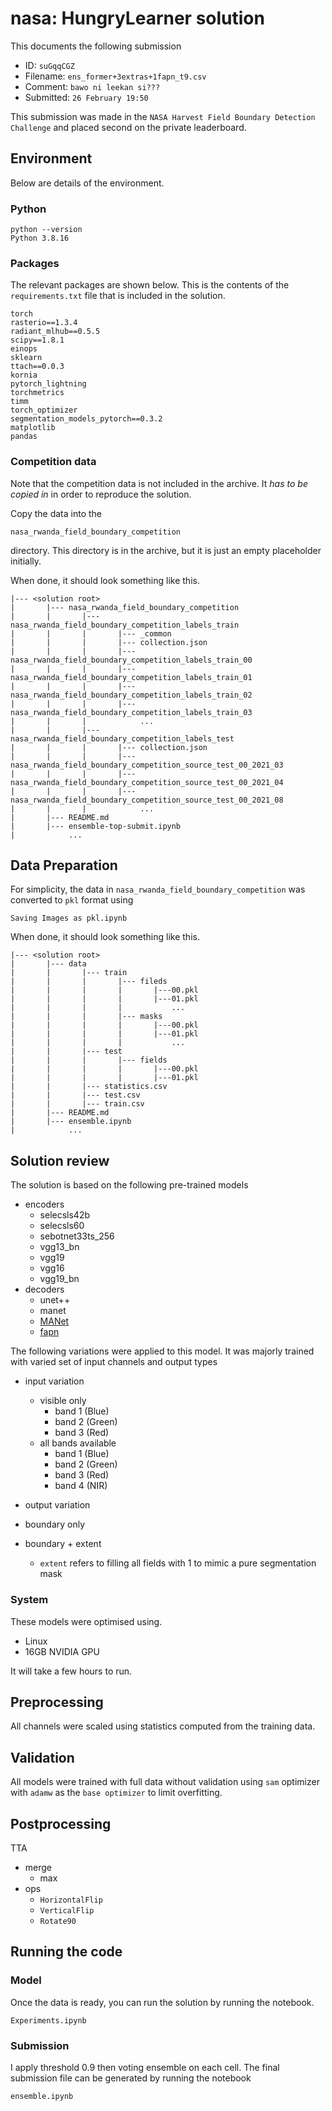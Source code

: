 # nasa: HungryLearner solution

This documents the following submission

 - ID: `suGqqCGZ`
 - Filename: `ens_former+3extras+1fapn_t9.csv`
 - Comment: `bawo ni leekan si???`
 - Submitted: `26 February 19:50`

This submission was made in the `NASA Harvest Field Boundary Detection Challenge` and placed second on the private leaderboard.

## Environment

Below are details of the environment.

### Python

```
python --version
Python 3.8.16
```

### Packages

The relevant packages are shown below. This is the contents of the `requirements.txt` file that is included in the solution.

```
torch
rasterio==1.3.4
radiant_mlhub==0.5.5
scipy==1.8.1
einops
sklearn
ttach==0.0.3
kornia
pytorch_lightning
torchmetrics
timm
torch_optimizer
segmentation_models_pytorch==0.3.2
matplotlib
pandas
```
### Competition data

Note that the competition data is not included in the archive. It *has to be copied in* in order to reproduce the solution.

Copy the data into the

```
nasa_rwanda_field_boundary_competition
```

directory. This directory is in the archive, but it is just an empty placeholder initially.

When done, it should look something like this.

```
|--- <solution root>
|       |--- nasa_rwanda_field_boundary_competition
|       |       |--- nasa_rwanda_field_boundary_competition_labels_train
|       |       |       |--- _common
|       |       |       |--- collection.json
|       |       |       |--- nasa_rwanda_field_boundary_competition_labels_train_00
|       |       |       |--- nasa_rwanda_field_boundary_competition_labels_train_01
|       |       |       |--- nasa_rwanda_field_boundary_competition_labels_train_02
|       |       |       |--- nasa_rwanda_field_boundary_competition_labels_train_03
|       |       |            ...
|       |       |--- nasa_rwanda_field_boundary_competition_labels_test
|       |       |       |--- collection.json
|       |       |       |--- nasa_rwanda_field_boundary_competition_source_test_00_2021_03
|       |       |       |--- nasa_rwanda_field_boundary_competition_source_test_00_2021_04
|       |       |       |--- nasa_rwanda_field_boundary_competition_source_test_00_2021_08
|       |       |            ...
|       |--- README.md
|       |--- ensemble-top-submit.ipynb
|            ...
```

## Data Preparation
For simplicity, the data in ```nasa_rwanda_field_boundary_competition``` was converted to ```pkl``` format using 
```
Saving Images as pkl.ipynb
```
When done, it should look something like this.
```
|--- <solution root>
|       |--- data
|       |       |--- train
|       |       |       |--- fileds
|       |       |       |       |---00.pkl
|       |       |       |       |---01.pkl
|       |       |       |           ...
|       |       |       |--- masks
|       |       |       |       |---00.pkl
|       |       |       |       |---01.pkl
|       |       |       |           ...
|       |       |--- test
|       |       |       |--- fields
|       |       |       |       |---00.pkl
|       |       |       |       |---01.pkl
|       |       |--- statistics.csv
|       |       |--- test.csv
|       |       |--- train.csv
|       |--- README.md
|       |--- ensemble.ipynb
|            ...
```

## Solution review

The solution is based on the following pre-trained models
 - encoders
   - selecsls42b
   - selecsls60
   - sebotnet33ts_256
   - vgg13_bn
   - vgg19
   - vgg16
   - vgg19_bn
 - decoders
   - unet++
   - manet
   - [MANet](https://github.com/bojesomo/model_nasa_rwanda_field_boundary_competition_silver/tree/main/full_solution/decoders/MANet.py)
   - [fapn](https://github.com/bojesomo/model_nasa_rwanda_field_boundary_competition_silver/tree/main/full_solution/decoders/fapn.py)

The following variations were applied to this model. It was majorly trained with varied set of input channels and output types
 - input variation
   - visible only
     - band 1 (Blue)
     - band 2 (Green)
     - band 3 (Red)
   - all bands available
     - band 1 (Blue)
     - band 2 (Green)
     - band 3 (Red)
     - band 4 (NIR)
     
 - output variation
  - boundary only
  - boundary + extent
    - `extent` refers to filling all fields with 1 to mimic a pure segmentation mask 

### System

These models were optimised using.

 - Linux
 - 16GB NVIDIA GPU

It will take a few hours to run.

## Preprocessing

All channels were scaled using statistics computed from the training data.

## Validation

All models were trained with full data without validation using `sam` optimizer with `adamw` as the `base optimizer` to limit overfitting.

## Postprocessing
TTA
 - merge
   - max
 - ops
   - `HorizontalFlip`
   - `VerticalFlip`
   - `Rotate90`

## Running the code

### Model

Once the data is ready, you can run the solution by running the notebook.

```
Experiments.ipynb
```

### Submission

I apply threshold 0.9 then voting ensemble on each cell. The final submission file can be generated by running the notebook

```
ensemble.ipynb
```
